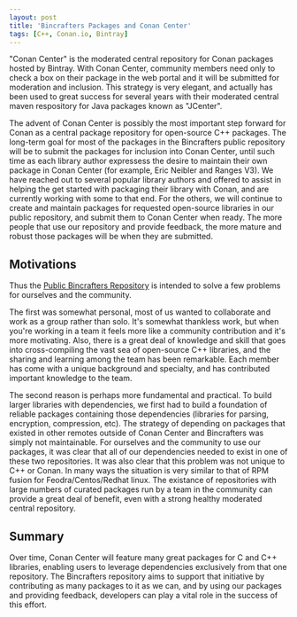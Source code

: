 ```yaml
---
layout: post
title: 'Bincrafters Packages and Conan Center'
tags: [C++, Conan.io, Bintray]
---
```


"Conan Center" is the moderated central repository for Conan packages hosted by Bintray.  With Conan Center, community members need only to check a box on their package in the web portal and it will be submitted for moderation and inclusion.  This strategy is very elegant, and actually has been used to great success for several years with their moderated central maven respository for Java packages known as "JCenter".  

The advent of Conan Center is possibly the most important step forward for Conan as a central package repository for open-source C++ packages.  The long-term goal for most of the packages in the Bincrafters public repository will be to submit the packages for inclusion into Conan Center, until such time as each library author expressess the desire to maintain their own package in Conan Center (for example, Eric Neibler and Ranges V3).  We have reached out to several popular library authors and offered to assist in helping the get started with packaging their library with Conan, and are currently working with some to that end. For the others, we will continue to create and maintain packages for requested open-source libraries in our public repository, and submit them to Conan Center when ready. The more people that use our repository and provide feedback, the more mature and robust those packages will be when they are submitted.  

## Motivations 

Thus the [Public Bincrafters Repository](https://bintray.com/bincrafters/public-conan) is intended to solve a few problems for ourselves and the community.  

The first was somewhat personal, most of us wanted to collaborate and work as a group rather than solo.  It's somewhat thankless work, but when you're working in a team it feels more like a community contribution and it's more motivating.  Also, there is a great deal of knowledge and skill that goes into cross-compiling the vast sea of open-source C++ libraries, and the sharing and learning among the team has been remarkable.  Each member has come with a unique background and specialty, and has contributed important knowledge to the team. 

The second reason is perhaps more fundamental and practical.  To build larger libraries with dependencies, we first had to build a foundation of reliable packages containing those dependencies (libraries for parsing, encryption, compression, etc).  The strategy of depending on packages that existed in other remotes outside of Conan Center and Bincrafters was simply not maintainable.  For ourselves and the community to use our packages, it was clear that all of our dependencies needed to exist in one of these two repositories.  It was also clear that this problem was not unique to C++ or Conan.  In many ways the situation is very similar to that of RPM fusion for Feodra/Centos/Redhat linux.  The existance of repositories with large numbers of curated packages run by a team in the community can provide a great deal of benefit, even with a strong healthy moderated central repository. 

## Summary

Over time, Conan Center will feature many great packages for C and C++ libraries, enabling users to leverage dependencies exclusively from that one repository. The Bincrafters repository aims to support that initiative by contributing as many packages to it as we can, and by using our packages and providing feedback, developers can play a vital role in the success of this effort. 